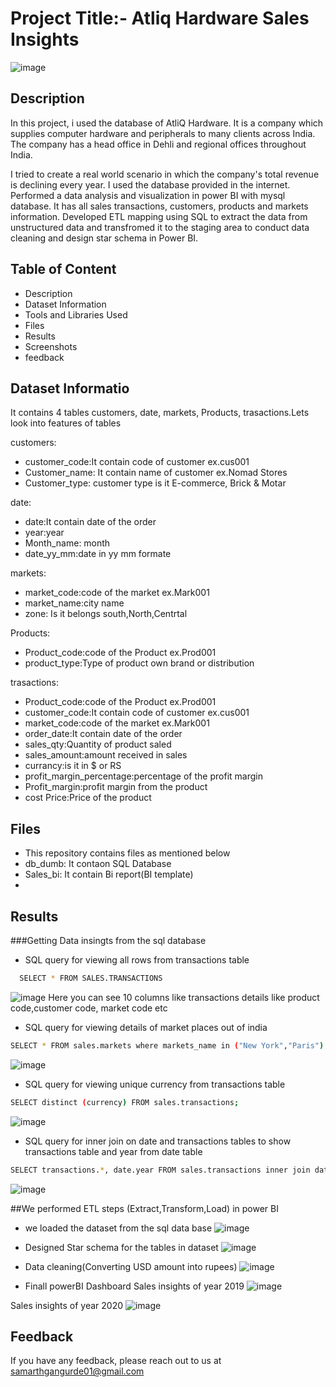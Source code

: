 # Project Title:- Atliq Hardware Sales Insights
![image](https://user-images.githubusercontent.com/93859458/171012616-096a1d46-fa86-4c17-be66-9cc8b63e43f1.png)

## Description
In this project, i used the database of AtliQ Hardware. It is a company which supplies computer hardware and peripherals to many clients across India. The company has a head office in Dehli and regional offices throughout India.

I tried to create a real world scenario in which the company's total revenue is declining every year. I used the database provided in the internet. Performed a data analysis and visualization in power BI with mysql database. It has all sales transactions, customers, products and markets information. Developed ETL mapping using SQL to extract the data from unstructured data and transfromed it to the staging area to conduct data cleaning and design star schema in Power BI.



## Table of Content
* Description
* Dataset Information
* Tools and Libraries Used
* Files
* Results
* Screenshots
* feedback

## Dataset Informatio
It contains 4 tables customers, date, markets, Products, trasactions.Lets look into features of tables


customers:
* customer_code:It contain code of customer ex.cus001
* Customer_name: It contain name of customer ex.Nomad Stores
* Customer_type: customer type is it E-commerce, Brick & Motar


date:
* date:It contain date of the order
* year:year
* Month_name: month
* date_yy_mm:date in yy mm formate


markets:
* market_code:code of the market ex.Mark001
* market_name:city name
* zone: Is it belongs south,North,Centrtal


Products:
* Product_code:code of the Product ex.Prod001
* product_type:Type of product own brand or distribution


trasactions:
* Product_code:code of the Product ex.Prod001
* customer_code:It contain code of customer ex.cus001
* market_code:code of the market ex.Mark001
* order_date:It contain date of the order
* sales_qty:Quantity of product saled
* sales_amount:amount received in sales
* currancy:is it in $ or RS
* profit_margin_percentage:percentage of the profit margin 
* Profit_margin:profit margin from the product
* cost Price:Price of the product



## Files
* This repository contains files as mentioned below
* db_dumb: It contaon SQL Database 
* Sales_bi: It contain Bi report(BI template)
* 
## Results
###Getting Data insingts from the sql database
* SQL query for viewing all rows from transactions table
```bash
  SELECT * FROM SALES.TRANSACTIONS
```
![image](https://user-images.githubusercontent.com/93859458/171045962-9d8cce32-8133-49ad-aa8a-d3c653d1b700.png)
Here you can see 10 columns like transactions details like product code,customer code, market code etc


* SQL query for viewing details of market places out of india
```bash
SELECT * FROM sales.markets where markets_name in ("New York","Paris")
```
![image](https://user-images.githubusercontent.com/93859458/171045407-a2a7a962-ac65-4efa-958e-2714ba8b13f6.png)



* SQL query for viewing unique currency from transactions table
```bash
SELECT distinct (currency) FROM sales.transactions;
```
 ![image](https://user-images.githubusercontent.com/93859458/171045725-dfbc0225-5756-4201-b87e-60c1745030e9.png)


* SQL query for inner join on date and transactions tables to show transactions table and year from date table
```bash
SELECT transactions.*, date.year FROM sales.transactions inner join date on transactions.order_date=date.date
```
 ![image](https://user-images.githubusercontent.com/93859458/171045584-345a882e-ee5d-40f6-9ac0-964d1ffdbdaf.png)

##We performed ETL steps (Extract,Transform,Load) in power BI
* we loaded the dataset from the sql data base
![image](https://user-images.githubusercontent.com/93859458/171046849-9f6c6fc0-fdcd-4999-ae17-fa513bf2d691.png)

* Designed Star schema for the tables in dataset
![image](https://user-images.githubusercontent.com/93859458/171047218-66a84f00-9da3-4482-b4d5-eac9f724ac25.png)

* Data cleaning(Converting USD amount into rupees)
![image](https://user-images.githubusercontent.com/93859458/171047773-36fc9f75-8ced-4af1-9bc5-235ee5ef243b.png)

* Finall powerBI Dashboard
Sales insights of year 2019
![image](https://user-images.githubusercontent.com/93859458/171049309-f00367d0-96cf-4ef3-958d-b83dce85ba98.png)



Sales insights of year 2020
![image](https://user-images.githubusercontent.com/93859458/171049506-c438fdb4-58c8-45da-bfa3-ce951c7a87c3.png)

## Feedback

If you have any feedback, please reach out to us at samarthgangurde01@gmail.com


